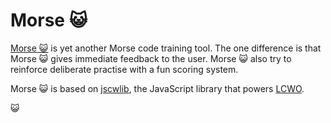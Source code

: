 # Morse 😺

[Morse 😺](https://morse.cat) is yet another Morse code training tool.
The one difference is that Morse 😺 gives immediate feedback to the user.
Morse 😺 also try to reinforce deliberate practise with a fun scoring system.

Morse 😺 is based on [jscwlib](https://fkurz.net/ham/jscwlib.html), the JavaScript library that powers [LCWO](https://lcwo.net/).

😺
